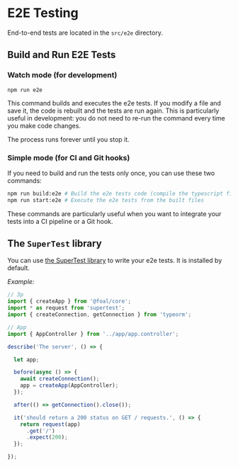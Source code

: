 # E2E Testing

End-to-end tests are located in the `src/e2e` directory.

## Build and Run E2E Tests

### Watch mode (for development)

```
npm run e2e
```

This command builds and executes the e2e tests. If you modify a file and save it, the code is rebuilt and the tests are run again. This is particularly useful in development: you do not need to re-run the command every time you make code changes.

The process runs forever until you stop it.

### Simple mode (for CI and Git hooks)

If you need to build and run the tests only once, you can use these two commands:

```sh
npm run build:e2e # Build the e2e tests code (compile the typescript files and copy the templates)
npm run start:e2e # Execute the e2e tests from the built files
```

These commands are particularly useful when you want to integrate your tests into a CI pipeline or a Git hook.

## The `SuperTest` library

You can use [the SuperTest library](https://github.com/visionmedia/supertest) to write your e2e tests. It is installed by default.

*Example:*
```typescript
// 3p
import { createApp } from '@foal/core';
import * as request from 'supertest';
import { createConnection, getConnection } from 'typeorm';

// App
import { AppController } from '../app/app.controller';

describe('The server', () => {

  let app;

  before(async () => {
    await createConnection();
    app = createApp(AppController);
  });

  after(() => getConnection().close());

  it('should return a 200 status on GET / requests.', () => {
    return request(app)
      .get('/')
      .expect(200);
  });

});

```
